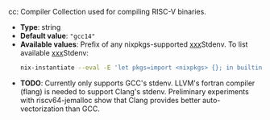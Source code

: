 <arg>cc</arg>: Compiler Collection used for compiling RISC-V binaries.
* **Type**: string
* **Default value**: `"gcc14"`
* **Available values**: Prefix of any nixpkgs-supported <u>xxx</u>Stdenv.
  To list available <u>xxx</u>Stdenv:
  ```bash
  nix-instantiate --eval -E 'let pkgs=import <nixpkgs> {}; in builtins.filter (x: pkgs.lib.hasSuffix "Stdenv" x)(builtins.attrNames pkgs)'
  ```
* **TODO**: Currently only supports GCC's stdenv.
  LLVM's fortran compiler (flang) is needed to support Clang's stdenv.
  Preliminary experiments with riscv64-jemalloc show that Clang provides better auto-vectorization than GCC.